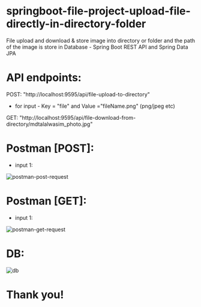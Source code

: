 # springboot-file-project-upload-file-directly-in-directory-folder
File upload and download &amp; store image into directory or folder and the path of the image is store in Database - Spring Boot REST API and Spring Data JPA

# API endpoints:

POST: "http://localhost:9595/api/file-upload-to-directory"
- for input - Key = "file" and Value ="fileName.png" (png/jpeg etc)

GET: "http://localhost:9595/api/file-download-from-directory/mdtalalwasim_photo.jpg"


# Postman [POST]:

- input 1:

![postman-post-request](https://github.com/mdtalalwasim/springboot-file-project-upload-file-directly-in-directory-folder/assets/91146041/89c066c4-2509-4d3b-b4d5-85e5973c80c1)






# Postman [GET]:

- input 1:

![postman-get-request](https://github.com/mdtalalwasim/springboot-file-project-upload-file-directly-in-directory-folder/assets/91146041/a365a9b7-e22c-44a7-91d4-8303f3b7cace)


# DB:


![db](https://github.com/mdtalalwasim/springboot-file-project-upload-file-directly-in-directory-folder/assets/91146041/2deaf1ab-9e63-4e62-897b-7b87a3394690)

# Thank you! 


